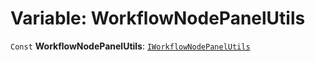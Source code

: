 # Variable: WorkflowNodePanelUtils

`Const` **WorkflowNodePanelUtils**: [`IWorkflowNodePanelUtils`](/auto-docs/free-node-panel-plugin/interfaces/IWorkflowNodePanelUtils.md)
